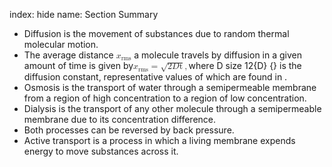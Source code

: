 index: hide
name: Section Summary

  * Diffusion is the movement of substances due to random thermal molecular motion.
  * The average distance <math xmlns:q="http://cnx.rice.edu/qml/1.0" xmlns:fo="urn:oasis:names:tc:opendocument:xmlns:xsl-fo-compatible:1.0" xmlns:m="http://www.w3.org/1998/Math/MathML" xmlns:md="http://cnx.rice.edu/mdml" xmlns="http://cnx.rice.edu/cnxml"><semantics><mrow><mrow><msub><mi>x</mi><mrow><mtext>rms</mtext></mrow></msub></mrow><mrow/></mrow><annotation encoding="StarMath 5.0"> size 12&#123;x rSub &#123; size 8&#123;&quot;rms&quot;&#125; &#125; &#125; &#123;&#125;</annotation></semantics></math> a molecule travels by diffusion in a given amount of time is given by<math xmlns:q="http://cnx.rice.edu/qml/1.0" xmlns:fo="urn:oasis:names:tc:opendocument:xmlns:xsl-fo-compatible:1.0" xmlns:m="http://www.w3.org/1998/Math/MathML" xmlns:md="http://cnx.rice.edu/mdml" xmlns="http://cnx.rice.edu/cnxml"><semantics><mrow><mrow><mrow><msub><mi>x</mi><mrow><mtext>rms</mtext></mrow></msub><mo stretchy="false">=</mo><msqrt><mrow><mn>2</mn><mrow><mi>D</mi><mstyle fontstyle="italic"><mtext>t</mtext></mstyle></mrow></mrow></msqrt></mrow></mrow><mrow/><mo>,</mo></mrow><annotation encoding="StarMath 5.0"> size 12&#123;x rSub &#123; size 8&#123;&quot;rms&quot;&#125; &#125; = sqrt &#123;2 ital &quot;Dt&quot;&#125; &#125; &#123;&#125;</annotation></semantics></math>where D size 12&#123;D&#125; &#123;&#125; is the diffusion constant, representative values of which are found in .
  * Osmosis is the transport of water through a semipermeable membrane from a region of high concentration to a region of low concentration.
  * Dialysis is the transport of any other molecule through a semipermeable membrane due to its concentration difference.
  * Both processes can be reversed by back pressure.
  * Active transport is a process in which a living membrane expends energy to move substances across it.
